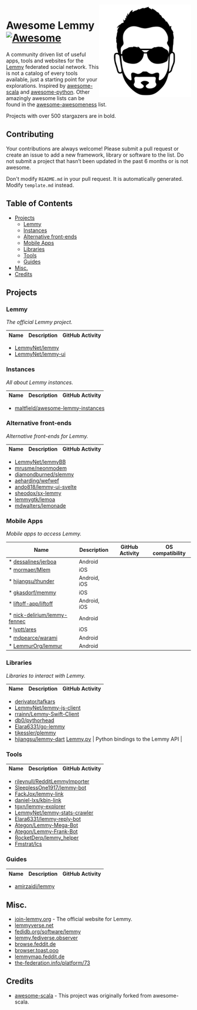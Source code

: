 <img width="250" src="https://raw.githubusercontent.com/LemmyNet/lemmy-ui/main/src/assets/icons/favicon.svg" alt="awesome-lemmy" align=right>

Awesome Lemmy [![Awesome](https://cdn.rawgit.com/sindresorhus/awesome/d7305f38d29fed78fa85652e3a63e154dd8e8829/media/badge.svg)](https://github.com/sindresorhus/awesome)
=============

A community driven list of useful apps, tools and websites for the [Lemmy](https://join-lemmy.org/) federated social network. This is not a catalog of every tools available, just a starting point for your explorations. Inspired by [awesome-scala](https://github.com/lauris/awesome-scala) and [awesome-python](https://github.com/vinta/awesome-python). Other amazingly awesome lists can be found in the [awesome-awesomeness](https://github.com/bayandin/awesome-awesomeness) list.

Projects with over 500 stargazers are in bold.

## Contributing

Your contributions are always welcome! Please submit a pull request or create an issue to add a new framework, library or software to the list. Do not submit a project that hasn’t been updated in the past 6 months or is not awesome.

Don't modify `README.md` in your pull request. It is automatically generated. Modify `template.md` instead.

## Table of Contents

- [Projects](#projects)
  - [Lemmy](#lemmy)
  - [Instances](#instances)
  - [Alternative front-ends](#alternative-front-ends)
  - [Mobile Apps](#mobile-apps)
  - [Libraries](#libraries)
  - [Tools](#tools)
  - [Guides](#guides)
- [Misc.](#misc)
- [Credits](#credits)

## Projects

### Lemmy

*The official Lemmy project.*

Name | Description | GitHub Activity
---- | ----------- | ---------------
* [LemmyNet/lemmy](@ghRepo)
* [LemmyNet/lemmy-ui](@ghRepo)

### Instances

*All about Lemmy instances.*

Name | Description | GitHub Activity
---- | ----------- | ---------------
* [maltfield/awesome-lemmy-instances](@ghRepo)

### Alternative front-ends

*Alternative front-ends for Lemmy.*

Name | Description | GitHub Activity
---- | ----------- | ---------------
* [LemmyNet/lemmyBB](@ghRepo)
* [mrusme/neonmodem](@ghRepo)
* [diamondburned/slemmy](@ghRepo)
* [aeharding/wefwef](@ghRepo)
* [ando818/lemmy-ui-svelte](@ghRepo)
* [sheodox/sx-lemmy](@ghRepo)
* [lemmygtk/lemoa](@ghRepo)
* [mdwalters/lemonade](@ghRepo)

### Mobile Apps

*Mobile apps to access Lemmy.*

Name | Description | GitHub Activity | OS compatibility
---- | ----------- | --------------- | ----------------
* [dessalines/jerboa](@ghRepo) | Android
* [mormaer/Mlem](@ghRepo) | iOS
* [hjiangsu/thunder](@ghRepo) | Android, iOS
* [gkasdorf/memmy](@ghRepo) | iOS
* [liftoff-app/liftoff](@ghRepo) | Android, iOS
* [nick-delirium/lemmy-fennec](@ghRepo) | Android
* [lyptt/ares](@ghRepo) | iOS
* [mdpearce/warami](@ghRepo) | Android
* [LemmurOrg/lemmur](@ghRepo) | Android

### Libraries

*Libraries to interact with Lemmy.*

Name | Description | GitHub Activity
---- | ----------- | ---------------
* [derivator/tafkars](@ghRepo)
* [LemmyNet/lemmy-js-client](@ghRepo)
* [rrainn/Lemmy-Swift-Client](@ghRepo)
* [db0/pythorhead](@ghRepo)
* [Elara6331/go-lemmy](@ghRepo)
* [tjkessler/plemmy](@ghRepo)
* [hjiangsu/lemmy-dart](@ghRepo)
[Lemmy.py](https://codeberg.org/retiolus/Lemmy.py) | Python bindings to the Lemmy API |

### Tools

Name | Description | GitHub Activity
---- | ----------- | ---------------
* [rileynull/RedditLemmyImporter](@ghRepo)
* [SleeplessOne1917/lemmy-bot](@ghRepo)
* [FackJox/lemmy-link](@ghRepo)
* [daniel-lxs/kbin-link](@ghRepo)
* [tgxn/lemmy-explorer](@ghRepo)
* [LemmyNet/lemmy-stats-crawler](@ghRepo)
* [Elara6331/lemmy-reply-bot](@ghRepo)
* [Ategon/Lemmy-Mega-Bot](@ghRepo)
* [Ategon/Lemmy-Frank-Bot](@ghRepo)
* [RocketDerp/lemmy_helper](@ghRepo)
* [Fmstrat/lcs](@ghRepo)

### Guides

Name | Description | GitHub Activity
---- | ----------- | ---------------
* [amirzaidi/lemmy](@ghRepo)

## Misc.

* [join-lemmy.org](https://join-lemmy.org/) - The official website for Lemmy.
* [lemmyverse.net](https://lemmyverse.net)
* [fedidb.org/software/lemmy](https://fedidb.org/software/lemmy)
* [lemmy.fediverse.observer](https://lemmy.fediverse.observer/list)
* [browse.feddit.de](https://browse.feddit.de/)
* [browser.toast.ooo](https://browse.toast.ooo/communities)
* [lemmymap.feddit.de](https://lemmymap.feddit.de/)
* [the-federation.info/platform/73](https://the-federation.info/platform/73)

## Credits

* [awesome-scala](https://github.com/lauris/awesome-scala) - This project was originally forked from awesome-scala.
